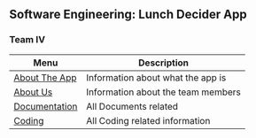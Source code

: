 ## Software Engineering: Lunch Decider App
### Team IV

|           Menu            |            Description            |
| ------------------------- | --------------------------------- |
|[About The App](./App_Info)| Information about what the app is |
|[About Us](./About_The_Team)     | Information about the team members|
|[Documentation](./Documentation)| All Documents related        |
|[Coding](./Coding)         | All Coding related information    |

